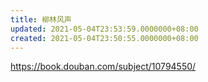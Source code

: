 ```yaml
---
title: 柳林风声
updated: 2021-05-04T23:53:59.0000000+08:00
created: 2021-05-04T23:50:55.0000000+08:00
---
```


<https://book.douban.com/subject/10794550/>
